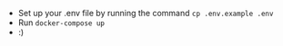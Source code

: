 - Set up your .env file by running the command `cp .env.example .env`
- Run `docker-compose up`
- :)
